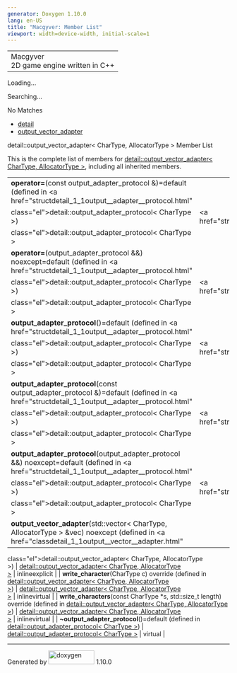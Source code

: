 ```yaml
---
generator: Doxygen 1.10.0
lang: en-US
title: "Macgyver: Member List"
viewport: width=device-width, initial-scale=1
---
```


<div id="top">

<div id="titlearea">

<table data-cellspacing="0" data-cellpadding="0">
<colgroup>
<col style="width: 100%" />
</colgroup>
<tbody>
<tr id="projectrow" class="odd">
<td id="projectalign"><div id="projectname">
Macgyver
</div>
<div id="projectbrief">
2D game engine written in C++
</div></td>
</tr>
</tbody>
</table>

</div>

<div id="main-nav">

</div>

<div id="MSearchSelectWindow"
onmouseover="return searchBox.OnSearchSelectShow()"
onmouseout="return searchBox.OnSearchSelectHide()"
onkeydown="return searchBox.OnSearchSelectKey(event)">

</div>

<div id="MSearchResultsWindow">

<div id="MSearchResults">

<div class="SRPage">

<div id="SRIndex">

<div id="SRResults">

</div>

<div id="Loading" class="SRStatus">

Loading...

</div>

<div id="Searching" class="SRStatus">

Searching...

</div>

<div id="NoMatches" class="SRStatus">

No Matches

</div>

</div>

</div>

</div>

</div>

<div id="nav-path" class="navpath">

- <a href="namespacedetail.html" class="el">detail</a>
- <a href="classdetail_1_1output__vector__adapter.html"
  class="el">output_vector_adapter</a>

</div>

</div>

<div class="header">

<div class="headertitle">

<div class="title">

detail::output_vector_adapter\< CharType, AllocatorType \> Member List

</div>

</div>

</div>

<div class="contents">

This is the complete list of members for
<a href="classdetail_1_1output__vector__adapter.html"
class="el">detail::output_vector_adapter&lt; CharType, AllocatorType
&gt;</a>, including all inherited members.

|                                                                                                                                                     |                                                                      |                                                                        |
|-----------------------------------------------------------------------------------------------------------------------------------------------------|----------------------------------------------------------------------|------------------------------------------------------------------------|
| **operator=**(const output_adapter_protocol &)=default (defined in <a href="structdetail_1_1output__adapter__protocol.html"                         
 class="el">detail::output_adapter_protocol&lt; CharType &gt;</a>)                                                                                    | <a href="structdetail_1_1output__adapter__protocol.html"             
                                                                                                                                                       class="el">detail::output_adapter_protocol&lt; CharType &gt;</a>      |                                                                        |
| **operator=**(output_adapter_protocol &&) noexcept=default (defined in <a href="structdetail_1_1output__adapter__protocol.html"                     
 class="el">detail::output_adapter_protocol&lt; CharType &gt;</a>)                                                                                    | <a href="structdetail_1_1output__adapter__protocol.html"             
                                                                                                                                                       class="el">detail::output_adapter_protocol&lt; CharType &gt;</a>      |                                                                        |
| **output_adapter_protocol**()=default (defined in <a href="structdetail_1_1output__adapter__protocol.html"                                          
 class="el">detail::output_adapter_protocol&lt; CharType &gt;</a>)                                                                                    | <a href="structdetail_1_1output__adapter__protocol.html"             
                                                                                                                                                       class="el">detail::output_adapter_protocol&lt; CharType &gt;</a>      |                                                                        |
| **output_adapter_protocol**(const output_adapter_protocol &)=default (defined in <a href="structdetail_1_1output__adapter__protocol.html"           
 class="el">detail::output_adapter_protocol&lt; CharType &gt;</a>)                                                                                    | <a href="structdetail_1_1output__adapter__protocol.html"             
                                                                                                                                                       class="el">detail::output_adapter_protocol&lt; CharType &gt;</a>      |                                                                        |
| **output_adapter_protocol**(output_adapter_protocol &&) noexcept=default (defined in <a href="structdetail_1_1output__adapter__protocol.html"       
 class="el">detail::output_adapter_protocol&lt; CharType &gt;</a>)                                                                                    | <a href="structdetail_1_1output__adapter__protocol.html"             
                                                                                                                                                       class="el">detail::output_adapter_protocol&lt; CharType &gt;</a>      |                                                                        |
| **output_vector_adapter**(std::vector\< CharType, AllocatorType \> &vec) noexcept (defined in <a href="classdetail_1_1output__vector__adapter.html" 
 class="el">detail::output_vector_adapter&lt; CharType, AllocatorType                                                                                 
 &gt;</a>)                                                                                                                                            | <a href="classdetail_1_1output__vector__adapter.html"                
                                                                                                                                                       class="el">detail::output_vector_adapter&lt; CharType, AllocatorType  
                                                                                                                                                       &gt;</a>                                                              | <span class="mlabel">inline</span><span class="mlabel">explicit</span> |
| **write_character**(CharType c) override (defined in <a href="classdetail_1_1output__vector__adapter.html"                                          
 class="el">detail::output_vector_adapter&lt; CharType, AllocatorType                                                                                 
 &gt;</a>)                                                                                                                                            | <a href="classdetail_1_1output__vector__adapter.html"                
                                                                                                                                                       class="el">detail::output_vector_adapter&lt; CharType, AllocatorType  
                                                                                                                                                       &gt;</a>                                                              | <span class="mlabel">inline</span><span class="mlabel">virtual</span>  |
| **write_characters**(const CharType \*s, std::size_t length) override (defined in <a href="classdetail_1_1output__vector__adapter.html"             
 class="el">detail::output_vector_adapter&lt; CharType, AllocatorType                                                                                 
 &gt;</a>)                                                                                                                                            | <a href="classdetail_1_1output__vector__adapter.html"                
                                                                                                                                                       class="el">detail::output_vector_adapter&lt; CharType, AllocatorType  
                                                                                                                                                       &gt;</a>                                                              | <span class="mlabel">inline</span><span class="mlabel">virtual</span>  |
| **~output_adapter_protocol**()=default (defined in <a href="structdetail_1_1output__adapter__protocol.html"                                         
 class="el">detail::output_adapter_protocol&lt; CharType &gt;</a>)                                                                                    | <a href="structdetail_1_1output__adapter__protocol.html"             
                                                                                                                                                       class="el">detail::output_adapter_protocol&lt; CharType &gt;</a>      | <span class="mlabel">virtual</span>                                    |

</div>

------------------------------------------------------------------------

<span class="small">Generated
by [<img src="doxygen.svg" class="footer" width="104" height="31"
alt="doxygen" />](https://www.doxygen.org/index.html) 1.10.0</span>
